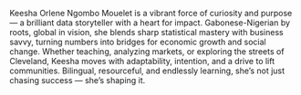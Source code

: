 Keesha Orlene Ngombo Mouelet is a vibrant force of curiosity and purpose — a brilliant data storyteller with a heart for impact. Gabonese-Nigerian by roots, global in vision, she blends sharp statistical mastery with business savvy, turning numbers into bridges for economic growth and social change. Whether teaching, analyzing markets, or exploring the streets of Cleveland, Keesha moves with adaptability, intention, and a drive to lift communities. Bilingual, resourceful, and endlessly learning, she’s not just chasing success — she’s shaping it.
